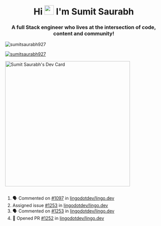 <h1 align="center">Hi <img src="https://raw.githubusercontent.com/MartinHeinz/MartinHeinz/master/wave.gif" width="30px"> I'm Sumit Saurabh</h1>
<h3 align="center">A full Stack engineer who lives at the intersection of code, content and community!</h3>

<p align="left"> <img src="https://komarev.com/ghpvc/?username=sumitsaurabh927&label=Profile%20views&color=0e75b6&style=flat" alt="sumitsaurabh927" /> </p>


<p align="left"> <a href="https://twitter.com/sumitsaurabh927" target="blank"><img src="https://img.shields.io/twitter/follow/sumitsaurabh927?logo=twitter&style=for-the-badge" alt="sumitsaurabh927" /></a> </p>


<a href="https://api.daily.dev/devcards/7d94ae10a1cc42f39f319acddfaf2e5b.png?r=6b7"><img src="https://api.daily.dev/devcards/7d94ae10a1cc42f39f319acddfaf2e5b.png?r=6b7" width="400" alt="Sumit Saurabh's Dev Card"/></a>

<p align="left"> <a href="https://twitter.com/" target="blank"><img src="https://img.shields.io/twitter/follow/?logo=twitter&style=for-the-badge" alt="" /></a> </p>



<!--
<p><img align="center" src="https://github-readme-stats.vercel.app/api?username=sumitsaurabh927&count_private=true" alt="sumitsaurabh927" /></p>
-->

<!--START_SECTION:activity-->
1. 🗣 Commented on [#1097](https://github.com/lingodotdev/lingo.dev/issues/1097#issuecomment-3462504862) in [lingodotdev/lingo.dev](https://github.com/lingodotdev/lingo.dev)
2.  Assigned issue [#1253](https://github.com/lingodotdev/lingo.dev/issues/1253) in [lingodotdev/lingo.dev](https://github.com/lingodotdev/lingo.dev)
3. 🗣 Commented on [#1253](https://github.com/lingodotdev/lingo.dev/issues/1253#issuecomment-3460617341) in [lingodotdev/lingo.dev](https://github.com/lingodotdev/lingo.dev)
4. 💪 Opened PR [#1252](undefined) in [lingodotdev/lingo.dev](https://github.com/lingodotdev/lingo.dev)
<!--END_SECTION:activity-->
